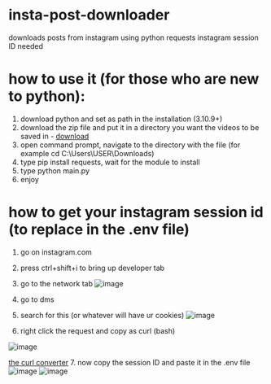 # insta-post-downloader
downloads posts from instagram using python requests
instagram session ID needed

# how to use it (for those who are new to python):
1. download python and set as path in the installation (3.10.9+)
2. download the zip file and put it in a directory you want the videos to be saved in -
[download](https://github.com/Hecker5556/insta-post-downloader/archive/refs/heads/main.zip)
3. open command prompt, navigate to the directory with the file (for example cd C:\Users\USER\Downloads)
4. type pip install requests, wait for the module to install
5. type python main.py
6. enjoy

# how to get your instagram session id (to replace in the .env file)

1. go on instagram.com
2. press ctrl+shift+i to bring up developer tab
3. go to the network tab 
![image](https://github.com/Hecker5556/insta-post-downloader/assets/96238375/2d9dbd1b-7306-4c02-aee6-e7333635ce7a)
4. go to dms
5. search for this (or whatever will have ur cookies)
![image](https://github.com/Hecker5556/insta-post-downloader/assets/96238375/b4bb6f41-e9be-4e48-9291-5dddda6dfd8e)

6. right click the request and copy as curl (bash) 

![image](https://github.com/Hecker5556/insta-post-downloader/assets/96238375/58823efb-e10a-4781-8316-e64b5ce78f37)

[the curl converter](https://curlconverter.com)
7. now copy the session ID and paste it in the .env file 
 ![image](https://github.com/Hecker5556/insta-post-downloader/assets/96238375/1ef01a71-caf1-4e38-8c35-0acee8eec01a)
 ![image](https://github.com/Hecker5556/insta-post-downloader/assets/96238375/1c23a364-217b-4f09-8b7b-78fc83eff5c3)



